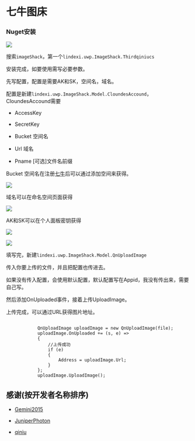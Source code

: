 # 七牛图床

### Nuget安装

![](http://7xqpl8.com1.z0.glb.clouddn.com/b16ecaae-ee31-47c8-9f80-8da6618f39e42016129152514.jpg)

搜索`imageShack`，第一个`lindexi.uwp.ImageShack.Thirdqiniucs`

安装完成，如要使用需写必要参数。

先写配置，配置是需要AK和SK，空间名，域名。

配置是新建`lindexi.uwp.ImageShack.Model.CloundesAccound`，CloundesAccound需要

- AccessKey

- SecretKey

- Bucket 空间名

- Url 域名

- Pname [可选]文件名前缀

Bucket 空间名在注册[七牛](http://www.qiniu.com/)后可以通过添加空间来获得。

![](http://ooo.0o0.ooo/2016/11/20/583185c409c66.jpg)

域名可以在命名空间页面获得

![](http://ooo.0o0.ooo/2016/11/20/5831860f0ca4d.jpg)

AK和SK可以在个人面板密钥获得

![](http://ooo.0o0.ooo/2016/11/20/58318633510e5.jpg)

![](http://ooo.0o0.ooo/2016/11/20/5831865e1883a.jpg)

填写完，新建`lindexi.uwp.ImageShack.Model.QnUploadImage`

传入你要上传的文件，并且把配置也传进去。

如果没有传入配置，会使用默认配置，默认配置写在Appid，我没有传出来，需要自己写。

然后添加OnUploaded事件，接着上传UploadImage。

上传完成，可以通过URL获得图片地址。


```

            QnUploadImage uploadImage = new QnUploadImage(file);
            uploadImage.OnUploaded += (s, e) =>
            {
			    //上传成功
                if (e)
                {
                    Address = uploadImage.Url;
                }
            };
            uploadImage.UploadImage();

```

## 感谢(按开发者名称排序)

 - [Gemini2015](https://github.com/Gemini2015/QiniuSDK) 
 
 - [JuniperPhoton](https://github.com/JuniperPhoton/QiniuUWP)

 - [qiniu](https://github.com/qiniu/csharp-sdk)
